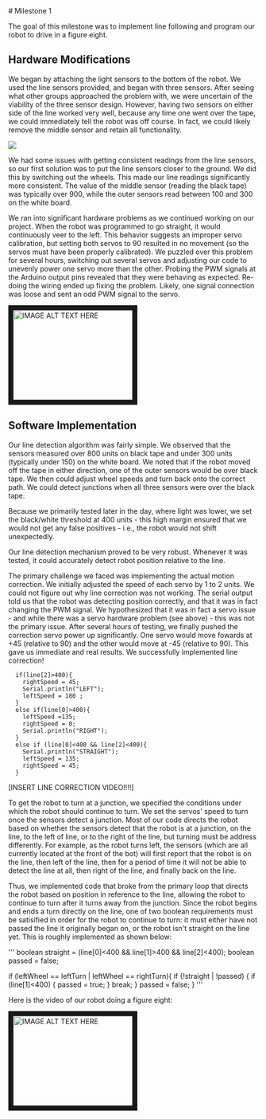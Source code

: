 <meta http-equiv="X-UA-Compatible" content="IE=Edge,chrome=1">
# Milestone 1

The goal of this milestone was to implement line following and program our robot to drive in a figure eight.

## Hardware Modifications

We began by attaching the light sensors to the bottom of the robot. We used the line sensors provided, and began with three sensors. After seeing what other groups approached the problem with, we were uncertain of the viability of the three sensor design. However, having two sensors on either side of the line worked very well, because any time one went over the tape, we could immediately tell the robot was off course. In fact, we could likely remove the middle sensor and retain all functionality.

![](./resources/sensorposition.png)

We had some issues with getting consistent readings from the line sensors, so our first solution was to put the line sensors closer to the ground. We did this by switching out the wheels. This made our line readings significantly more consistent. The value of the middle sensor (reading the black tape) was typically over 900, while the outer sensors read between 100 and 300 on the white board.

We ran into significant hardware problems as we continued working on our project. When the robot was programmed to go straight, it would continuously veer to the left. This behavior suggests an improper servo calibration, but setting both servos to 90 resulted in no movement (so the servos must have been properly calibrated). We puzzled over this problem for several hours, switching out several servos and adjusting our code to unevenly power one servo more than the other. Probing the PWM signals at the Arduino output pins revealed that they were behaving as expected. Re-doing the wiring ended up fixing the problem. Likely, one signal connection was loose and sent an odd PWM signal to the servo.

<a href="http://www.youtube.com/watch?feature=player_embedded&v=Cvb9fMoiSzk
" target="_blank"><img src="http://img.youtube.com/vi/Cvb9fMoiSzk/0.jpg" 
alt="IMAGE ALT TEXT HERE" width="240" height="180" border="10" /></a>

## Software Implementation

Our line detection algorithm was fairly simple. We observed that the sensors measured over 800 units on black tape and under 300 units (typically under 150) on the white board. We noted that if the robot moved off the tape in either direction, one of the outer sensors would be over black tape. We then could adjust wheel speeds and turn back onto the correct path. We could detect junctions when all three sensors were over the black tape.

Because we primarily tested later in the day, where light was lower, we set the black/white threshold at 400 units - this high margin ensured that we would not get any false positives - i.e., the robot would not shift unexpectedly. 

Our line detection mechanism proved to be very robust. Whenever it was tested, it could accurately detect robot position relative to the line. 

The primary challenge we faced was implementing the actual motion correction. We initially adjusted the speed of each servo by 1 to 2 units. We could not figure out why line correction was not working. The serial output told us that the robot was detecting position correctly, and that it was in fact changing the PWM signal. We hypothesized that it was in fact a servo issue - and while there was a servo hardware problem (see above) - this was not the primary issue. After several hours of testing, we finally pushed the correction servo power up significantly. One servo would move fowards at +45 (relative to 90) and the other would move at -45 (relative to 90). This gave us immediate and real results. We successfully implemented line correction!

```
  if(line[2]>400){
    rightSpeed = 45;
    Serial.println("LEFT");
    leftSpeed = 180 ;
  }
  else if(line[0]>400){
    leftSpeed =135;
    rightSpeed = 0;
    Serial.println("RIGHT");
  }
  else if (line[0]<400 && line[2]<400){
    Serial.println("STRAIGHT");
    leftSpeed = 135;
    rightSpeed = 45;
  }
```

[INSERT LINE CORRECTION VIDEO!!!!]

To get the robot to turn at a junction, we specified the conditions under which the robot should continue to turn. We set the servos' speed to turn once the sensors detect a junction. Most of our code directs the robot based on whether the sensors detect that the robot is at a junction, on the line, to the left of line, or to the right of the line, but turning must be address differently. For example, as the robot turns left, the sensors (which are all currently located at the front of the bot) will first report that the robot is on the line, then left of the line, then for a period of time it will not be able to detect the line at all, then right of the line, and finally back on the line. 

Thus, we implemented code that broke from the primary loop that directs the robot based on position in reference to the line, allowing the robot to continue to turn after it turns away from the junction. Since the robot begins and ends a turn directly on the line, one of two boolean requirements must be satisified in order for the robot to continue to turn: it must either have not passed the line it originally began on, or the robot isn't straight on the line yet. This is roughly implemented as shown below: 

'''
  boolean straight = (line[0]<400 && line[1]>400 && line[2]<400);
  boolean passed = false; 
  
  if (leftWheel == leftTurn | leftWheel == rightTurn){
    if {!straight | !passed) {
      if (line[1]<400) { 
        passed = true; 
      }
      break; 
    }
    passed = false; 
  }
'''

Here is the video of our robot doing a figure eight:

<a href="http://www.youtube.com/watch?feature=player_embedded&v=9BDlo4FiO3k
" target="_blank"><img src="http://img.youtube.com/vi/9BDlo4FiO3k/0.jpg" 
alt="IMAGE ALT TEXT HERE" width="240" height="180" border="10" /></a>
